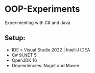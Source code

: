 # OOP-Experiments
Experimenting with C# and Java

## Setup:
* IDE = Visual Studio 2022 | IntelliJ IDEA
* C# 9/.NET 5
* OpenJDK 16
* Dependencies: Nuget and Maven
